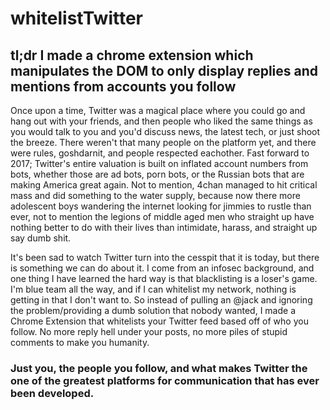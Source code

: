 # whitelistTwitter

## tl;dr I made a chrome extension which manipulates the DOM to only display replies and mentions from accounts you follow 

Once upon a time, Twitter was a magical place where you could go and hang out with your friends, and then people who liked the same things as you would talk to you and you'd discuss news, the latest tech, or just shoot the breeze. There weren't that many people on the platform yet, and there were rules, goshdarnit, and people respected eachother. Fast forward to 2017; Twitter's entire valuation is built on inflated account numbers from bots, whether those are ad bots, porn bots, or the Russian bots that are making America great again. Not to mention, 4chan managed to hit critical mass and did something to the water supply, because now there more adolescent boys wandering the internet looking for jimmies to rustle than ever, not to mention the legions of middle aged men who straight up have nothing better to do with their lives than intimidate, harass, and straight up say dumb shit. 

It's been sad to watch Twitter turn into the cesspit that it is today, but there is something we can do about it. I come from an infosec background, and one thing I have learned the hard way is that blacklisting is a loser's game. I'm blue team all the way, and if I can whitelist my network, nothing is getting in that I don't want to. So instead of pulling an @jack and ignoring the problem/providing a dumb solution that nobody wanted, I made a Chrome Extension that whitelists your Twitter feed based off of who you follow. No more reply hell under your posts, no more piles of stupid comments to make you humanity. 

### Just you, the people you follow, and what makes Twitter the one of the greatest platforms for communication that has ever been developed. 
